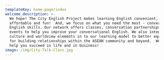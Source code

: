 ```yaml
---
templateKey: home-page/index
welcome_description: >-
  We hope! The City English Project makes learning English convenient,
  affordable and fun!  And, we focus on what you need the most - conversational
  English skills. Our network offers classes, conversation partnerships and
  events to help you improve your conversational English. We also integrate
  culture and worldview elements in to our learning model to better equip your
  for building relationships within the ASEAN community and beyond.  We want to
  help you succeed in life and in business!
image: /img/City-Talk-Class.jpg
---
```


